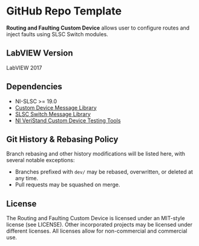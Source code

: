 # GitHub Repo Template

**Routing and Faulting Custom Device** allows user to configure routes and inject faults using SLSC Switch modules.

## LabVIEW Version

LabVIEW 2017

## Dependencies

- NI-SLSC >= 19.0
- [Custom Device Message Library](https://github.com/ni/niveristand-custom-device-message-library)
- [SLSC Switch Message Library](https://github.com/ni/niveristand-slsc-switch-message-library)
- [NI VeriStand Custom Device Testing Tools](https://github.com/ni/niveristand-custom-device-testing-tools)

## Git History & Rebasing Policy

Branch rebasing and other history modifications will be listed here, with several notable exceptions:
- Branches prefixed with `dev/` may be rebased, overwritten, or deleted at any time.
- Pull requests may be squashed on merge.

## License

The Routing and Faulting Custom Device is licensed under an MIT-style license (see LICENSE). Other incorporated projects may be licensed under different licenses. All licenses allow for non-commercial and commercial use.
